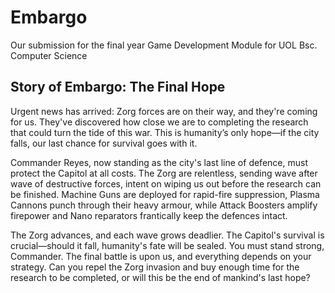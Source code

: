 # Embargo
Our submission for the final year Game Development Module for UOL Bsc. Computer Science
## Story of Embargo: The Final Hope

Urgent news has arrived: Zorg forces are on their way, and they're coming for us. They've discovered how close we are to completing the research that could turn the tide of this war. This is humanity’s only hope—if the city falls, our last chance for survival goes with it.

Commander Reyes, now standing as the city's last line of defence, must protect the Capitol at all costs. The Zorg are relentless, sending wave after wave of destructive forces, intent on wiping us out before the research can be finished. Machine Guns are deployed for rapid-fire suppression, Plasma Cannons punch through their heavy armour, while Attack Boosters amplify firepower and Nano reparators frantically keep the defences intact.

The Zorg advances, and each wave grows deadlier. The Capitol's survival is crucial—should it fall, humanity's fate will be sealed. You must stand strong, Commander. The final battle is upon us, and everything depends on your strategy. Can you repel the Zorg invasion and buy enough time for the research to be completed, or will this be the end of mankind's last hope?
